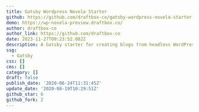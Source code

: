 ```yaml
---
title: Gatsby Wordpress Novela Starter
github: https://github.com/draftbox-co/gatsby-wordpress-novela-starter
demo: https://wp-novela-preview.draftbox.co/
author: draftbox-co
author_link: https://github.com/draftbox-co
date: 2023-11-27T09:23:52.082Z
description: A Gatsby starter for creating blogs from headless WordPress CMS.
ssg:
  - Gatsby
css: []
cms: []
category: []
draft: false
publish_date: '2020-06-24T11:31:45Z'
update_date: '2020-08-19T10:29:51Z'
github_star: 6
github_fork: 2
---
```

